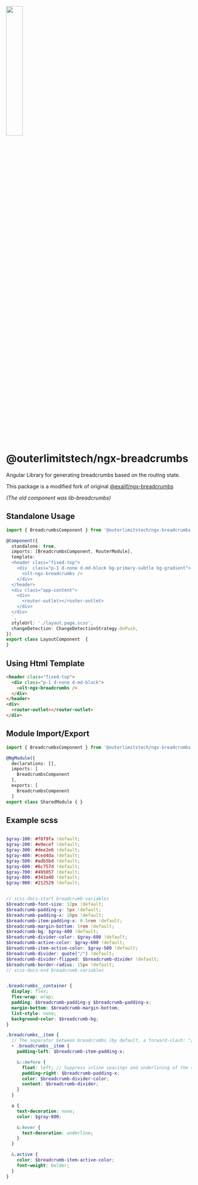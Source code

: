 <img src="https://user-images.githubusercontent.com/1365728/127748628-47575d74-a2fb-4539-a31e-74d8b435fc21.png" width="30%" >

# @outerlimitstech/ngx-breadcrumbs

Angular Library for generating breadcrumbs based on the routing state.

This package is a modified fork of original [@exalif/ngx-breadcrumbs](https://github.com/exalif/angular-libs)

_(The old component was lib-breadcrumbs)_



## Standalone Usage
```typescript
import { BreadcrumbsComponent } from '@outerlimitstech/ngx-breadcrumbs';

@Component({
  standalone: true,
  imports: [BreadcrumbsComponent, RouterModule],
  template: `
  <header class="fixed-top">    
    <div  class="p-1 d-none d-md-block bg-primary-subtle bg-gradient">
      <olt-ngx-breadcrumbs />
    </div>
  </header>
  <div class="app-content">
    <div>
      <router-outlet></router-outlet>
    </div>  
  </div>  
  `,
  styleUrl: './layout.page.scss',
  changeDetection: ChangeDetectionStrategy.OnPush,
})
export class LayoutComponent  {
}
```

## Using Html Template
```html
<header class="fixed-top">  
  <div class="p-1 d-none d-md-block">
    <olt-ngx-breadcrumbs />
  </div>
</header>
<div>
  <router-outlet></router-outlet>
</div> 
```

## Module Import/Export
```typescript
import { BreadcrumbsComponent } from '@outerlimitstech/ngx-breadcrumbs';

@NgModule({
  declarations: [],
  imports: [
    BreadcrumbsComponent
  ],
  exports: [
    BreadcrumbsComponent
  ]
export class SharedModule { }  
```


## Example scss
```scss

$gray-100: #f8f9fa !default;
$gray-200: #e9ecef !default;
$gray-300: #dee2e6 !default;
$gray-400: #ced4da !default;
$gray-500: #adb5bd !default;
$gray-600: #6c757d !default;
$gray-700: #495057 !default;
$gray-800: #343a40 !default;
$gray-900: #212529 !default;


// scss-docs-start breadcrumb-variables
$breadcrumb-font-size: 12px !default;
$breadcrumb-padding-y: 5px !default;
$breadcrumb-padding-x: 10px !default;
$breadcrumb-item-padding-x: 0.5rem !default;
$breadcrumb-margin-bottom: 1rem !default;
$breadcrumb-bg: $gray-400 !default;
$breadcrumb-divider-color: $gray-600 !default;
$breadcrumb-active-color: $gray-600 !default;
$breadcrumb-item-active-color: $gray-500 !default;
$breadcrumb-divider: quote("/") !default;
$breadcrumb-divider-flipped: $breadcrumb-divider !default;
$breadcrumb-border-radius: 15px !default;
// scss-docs-end breadcrumb-variables


.breadcrumbs__container {
  display: flex;
  flex-wrap: wrap;
  padding: $breadcrumb-padding-y $breadcrumb-padding-x;
  margin-bottom: $breadcrumb-margin-bottom;
  list-style: none;
  background-color: $breadcrumb-bg;
}

.breadcrumbs__item {
  // The separator between breadcrumbs (by default, a forward-slash: "/")
  + .breadcrumbs__item {
    padding-left: $breadcrumb-item-padding-x;

    &::before {
      float: left; // Suppress inline spacings and underlining of the separator
      padding-right: $breadcrumb-padding-x;
      color: $breadcrumb-divider-color;
      content: $breadcrumb-divider;
    }    
  }

  a {
    text-decoration: none;
    color: $gray-800;

    &:hover {
      text-decoration: underline;
    }
  }

  &.active {
    color: $breadcrumb-item-active-color;
    font-weight: bolder;
  }
}

```
